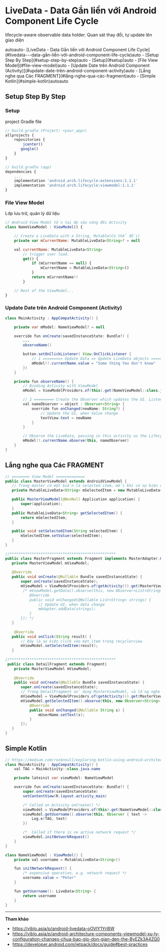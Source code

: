 # LiveData - Data Gắn liền với Android Component Life Cycle

lifecycle-aware observable data holder. Quan sát thay đổi, tự update lên giao diện

<!-- TOC -->autoauto- [LiveData - Data Gắn liền với Android Component Life Cycle](#livedata---data-gắn-liền-với-android-component-life-cycle)auto    - [Setup Step By Step](#setup-step-by-step)auto        - [Setup](#setup)auto        - [File View Model](#file-view-model)auto        - [Update Date trên Android Component (Activity)](#update-date-trên-android-component-activity)auto    - [Lắng nghe qua Các FRAGMENT](#lắng-nghe-qua-các-fragment)auto    - [Simple Kotlin](#simple-kotlin)autoauto<!-- /TOC -->

## Setup Step By Step

### Setup

project Gradle file

```js
// build.gradle (Project: <your_app>)
allprojects {
    repositories {
        jcenter()
       google()
    }
}

// build.gradle (app)
dependencies {
    ...
    implementation 'android.arch.lifecycle:extensions:1.1.1'
    implementation 'android.arch.lifecycle:viewmodel:1.1.1'
}
```

### File View Model

Lớp lưu trữ, quản lý dữ liệu

```js
// Android View Model tồn tại dự vào vòng đời Activity
class NameViewModel : ViewModel() {

    // Create a LiveData with a String, Mutable(Có thể đổi)
    private var mCurrentName: MutableLiveData<String>? = null

    val currentName: MutableLiveData<String>
        // trigger user load.
        get() {
            if (mCurrentName == null) {
                mCurrentName = MutableLiveData<String>()
            }
            return mCurrentName!!
        }

    // Rest of the ViewModel...
}
```

### Update Date trên Android Component (Activity)

```java
class MainActivity : AppCompatActivity() {

    private var mModel: NameViewModel? = null

    override fun onCreate(savedInstanceState: Bundle?) {
        ...
        observeName()

        button.setOnClickListener( View.OnClickListener {
            // 1 ========= Update Data => Update LiveData objects =============
            mModel!!.currentName.value = "Some thing You don't know"
        })
    }

    private fun observeName() {
        // Binding Activity with ViewModel
        mModel = ViewModelProviders.of(this).get(NameViewModel::class.java)

        // 2 ========= Create the Observer which updates the UI. Listen Change
        val nameObserver = object : Observer<String> {
            override fun onChanged(newName: String?) {
                // Update the UI, when Value change
                textView.text = newName
            }
        }

        // Observe the LiveData, passing in this activity as the LifecycleOwner and the observer.
        mModel!!.currentName.observe(this, nameObserver)
    }
}
```

## Lắng nghe qua Các FRAGMENT

```java
// ======== View Model =============
public class MasterViewModel extends AndroidViewModel {
   // Trong master có một biến là selected item, mỗi khi có sự kiện click thì selected item được thay đổi
   private MutableLiveData<String> mSelectedItem = new MutableLiveData<>();

   public MasterViewModel(@NonNull Application application) {
       super(application);
   }
   public MutableLiveData<String> getSelectedItem() {
       return mSelectedItem;
   }

   public void setSelectedItem(String selectedItem) {
       mSelectedItem.setValue(selectedItem);
   }
}

//************************************************
public class MasterFragment extends Fragment implements MasterAdapter.OnItemClickListenner{
   private MasterViewModel mViewModel;
   
   @Override
   public void onCreate(@Nullable Bundle savedInstanceState) {
       super.onCreate(savedInstanceState);
       mViewModel = ViewModelProviders.of(getActivity()).get(MasterViewModel.class);
        /* mViewModel.getData().observe(this, new Observer<List<String>>() {
           @Override
           public void onChanged(@Nullable List<String> strings) {
               // Update UI, when data change
               mAdapter.addData(strings);
           }
       }); */
   }
   
    @Override
   public void onClick(String result) {
       // Đây là sự kiện click vào một item trong recyclerview
       mViewModel.setSelectedItem(result);
   }
   
//************************************************
 public class DetailFragment extends Fragment{
    private MasterViewModel mViewModel;
     
    @Override
    public void onCreate(@Nullable Bundle savedInstanceState) {
       super.onCreate(savedInstanceState);
       // Trong DetailFragment sử dụng MasterViewModel, và lắng nghe sự kiện getSelectedItem
       mViewModel = ViewModelProviders.of(getActivity()).get(MasterViewModel.class);
       mViewModel.getSelectedItem().observe(this, new Observer<String>() {
           @Override
           public void onChanged(@Nullable String s) {
               mUserName.setText(s);
           }
       });
   }
}
```

## Simple Kotlin

```java
// https://medium.com/rocknnull/exploring-kotlin-using-android-architecture-components-and-vice-versa-aa16e600041a
class MainActivity : AppCompatActivity() {
    val TAG = MainActivity::class.java.name

    private lateinit var viewModel: NameViewModel

    override fun onCreate(savedInstanceState: Bundle?) {
        super.onCreate(savedInstanceState)
        setContentView(R.layout.activity_main)

        /* Called on Activity onCreate() */
        viewModel = ViewModelProviders.of(this).get(NameViewModel::class.java)
        viewModel.getUsername().observe(this, Observer { text ->
            Log.e(TAG, text)
        })

        /*  Called if there is no active network request */
        viewModel.initNetworkRequest()
    }
}

class NameViewModel : ViewModel() {
    private val username = MutableLiveData<String>()

    fun initNetworkRequest() {
        /* expensive operation, e.g. network request */
        username.value = "Peter"
    }

    fun getUsername(): LiveData<String> {
        return username
    }
}
```

---
**Tham khảo**

- https://viblo.asia/p/android-livedata-oOVlY1Yrl8W
- https://viblo.asia/p/android-architecture-components-viewmodel-xu-ly-configuration-changes-chua-bao-gio-don-gian-den-the-ByEZk3A4ZQ0
- https://developer.android.com/jetpack/docs/guide#best-practices
